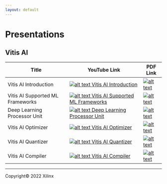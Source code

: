 ```yaml
---
layout: default
---
```


# Presentations

## Vitis AI

| Title | YouTube Link | PDF Link |
| --- | --- | ---- |
| Vitis AI Introduction | [![alt text](assets/images/youtube.png) Vitis AI Introduction](https://youtu.be/D1xepeBiJfo) | [![alt text](images/pdf.png)]() |
| Vitis AI Supported ML Frameworks | [![alt text](assets/images/youtube.png) Vitis AI Supported ML Frameworks](https://youtu.be/tDE-fBL5U4k) | [![alt text](images/pdf.png)]() |
| Deep Learning Processor Unit | [![alt text](assets/images/youtube.png) Deep Learning Processor Unit](https://youtu.be/eUgiAcfgyz4) | [![alt text](images/pdf.png)]() |
| Vitis AI Optimizer | [![alt text](assets/images/youtube.png) Vitis AI Optimizer](https://youtu.be/zP4WMU7TcWM) | [![alt text](images/pdf.png)]() |
| Vitis AI Quantizer | [![alt text](assets/images/youtube.png) Vitis AI Quantizer](https://youtu.be/bjXHoERqYjU) | [![alt text](images/pdf.png)]() |
| Vitis AI Compiler | [![alt text](assets/images/youtube.png) Vitis AI Compiler ](https://youtu.be/mPBv39wTrqs) | [![alt text](images/pdf.png)]() |

---------------------------------------
<p class="copyright">Copyright&copy; 2022 Xilinx</p>
